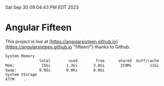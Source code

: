 Sat Sep 30 09:04:43 PM EDT 2023

# Angular Fifteen


This project is live at [https://angularsixteen.github.io](https://angularsixteen.github.io "fifteen!") thanks to Github.

```bash
System Memory
               total        used        free      shared  buff/cache   available
Mem:            15Gi       1.3Gi       3.0Gi       259Mi        11Gi        13Gi
Swap:          8.0Gi       0.0Ki       8.0Gi
System Storage
477M	.
```
